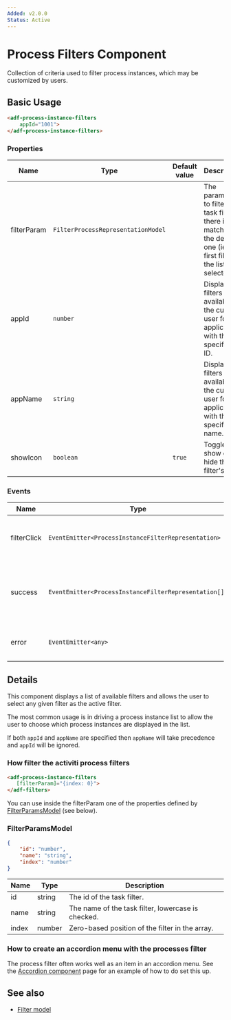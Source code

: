 ```yaml
---
Added: v2.0.0
Status: Active
---
```

# Process Filters Component

Collection of criteria used to filter process instances, which may be customized by users.

## Basic Usage

```html
<adf-process-instance-filters
    appId="1001">
</adf-process-instance-filters>
```

### Properties

| Name | Type | Default value | Description |
| ---- | ---- | ------------- | ----------- |
| filterParam | `FilterProcessRepresentationModel` |  | The parameters to filter the task filter. If there is no match then the default one (ie, the first filter in the list) is selected. |
| appId | `number` |  | Display filters available to the current user for the application with the specified ID.  |
| appName | `string` |  | Display filters available to the current user for the application with the specified name.  |
| showIcon | `boolean` | `true` | Toggle to show or hide the filter's icon.  |

### Events

| Name | Type | Description |
| ---- | ---- | ----------- |
| filterClick | `EventEmitter<ProcessInstanceFilterRepresentation>` | Emitted when the user selects a filter from the list. |
| success | `EventEmitter<ProcessInstanceFilterRepresentation[]>` | Emitted when the list of filters has been successfully loaded from the server. |
| error | `EventEmitter<any>` | Emitted when an error occurs. |

## Details

This component displays a list of available filters and allows the user to select any given
filter as the active filter.

The most common usage is in driving a process instance list to allow the user to choose which
process instances are displayed in the list.

If both `appId` and `appName` are specified then `appName` will take precedence and `appId` will be ignored.

### How filter the activiti process filters

```html
<adf-process-instance-filters 
   [filterParam]="{index: 0}">
</adf-filters>
```

You can use inside the filterParam one of the properties defined by [FilterParamsModel](#filterparamsmodel) (see below).

### FilterParamsModel

```json
{
    "id": "number",
    "name": "string",
    "index": "number"
}
```

| Name | Type | Description |
| ---- | ---- | ----------- |
| id | string | The id of the task filter. |
| name | string | The name of the task filter, lowercase is checked. |
| index | number | Zero-based position of the filter in the array. |

### How to create an accordion menu with the processes filter

The process filter often works well as an item in an accordion menu. See the [Accordion component](../core/accordion.component.md)
page for an example of how to do set this up.

## See also

-   [Filter model](filter.model.md)
